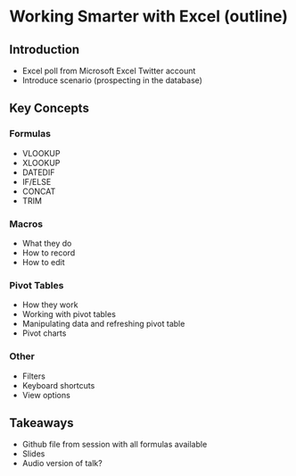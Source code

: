 # Working Smarter with Excel (outline)

## Introduction

- Excel poll from Microsoft Excel Twitter account
- Introduce scenario (prospecting in the database)

## Key Concepts

### Formulas

- VLOOKUP
- XLOOKUP
- DATEDIF
- IF/ELSE
- CONCAT
- TRIM

### Macros

- What they do
- How to record
- How to edit

### Pivot Tables

- How they work
- Working with pivot tables
- Manipulating data and refreshing pivot table
- Pivot charts

### Other

- Filters
- Keyboard shortcuts
- View options

## Takeaways

- Github file from session with all formulas available
- Slides
- Audio version of talk?
